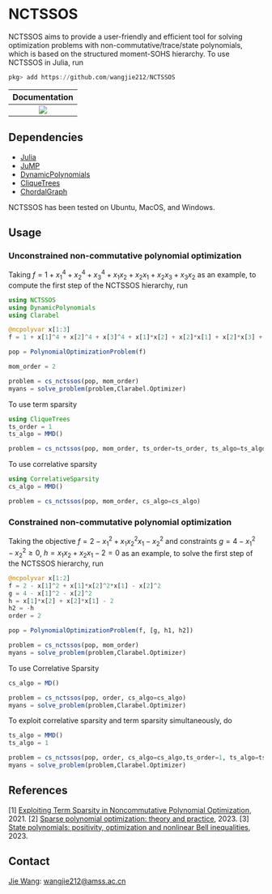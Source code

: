# NCTSSOS
NCTSSOS aims to provide a user-friendly and efficient tool for solving optimization problems with non-commutative/trace/state polynomials, which is based on the structured moment-SOHS hierarchy. To use NCTSSOS in Julia, run

```Julia
pkg> add https://github.com/wangjie212/NCTSSOS
 ```

 | **Documentation** |
 |:-----------------:|
 | [![](https://img.shields.io/badge/docs-latest-blue.svg)](https://wangjie212.github.io/NCTSSOS/dev) |

## Dependencies
- [Julia](https://julialang.org/)
- [JuMP](https://github.com/jump-dev/JuMP.jl)
- [DynamicPolynomials](https://github.com/JuliaAlgebra/DynamicPolynomials.jl)
- [CliqueTrees](https://github.com/AlgebraicJulia/CliqueTrees.jl)
- [ChordalGraph](https://github.com/wangjie212/ChordalGraph)

NCTSSOS has been tested on Ubuntu, MacOS, and Windows.

## Usage
### Unconstrained non-commutative polynomial optimization
Taking $f=1+x_1^4+x_2^4+x_3^4+x_1x_2+x_2x_1+x_2x_3+x_3x_2$ as an example, to compute the first step of the NCTSSOS hierarchy, run

```Julia
using NCTSSOS
using DynamicPolynomials
using Clarabel

@ncpolyvar x[1:3]
f = 1 + x[1]^4 + x[2]^4 + x[3]^4 + x[1]*x[2] + x[2]*x[1] + x[2]*x[3] + x[3]*x[2]

pop = PolynomialOptimizationProblem(f)

mom_order = 2

problem = cs_nctssos(pop, mom_order)
myans = solve_problem(problem,Clarabel.Optimizer)
```

To use term sparsity

```Julia
using CliqueTrees
ts_order = 1
ts_algo = MMD()

problem = cs_nctssos(pop, mom_order, ts_order=ts_order, ts_algo=ts_algo)
```

To use correlative sparsity

```Julia
using CorrelativeSparsity
cs_algo = MMD()

problem = cs_nctssos(pop, mom_order, cs_algo=cs_algo)
```

### Constrained non-commutative polynomial optimization
Taking the objective $f=2-x_1^2+x_1x_2^2x_1-x_2^2$ and constraints $g=4-x_1^2-x_2^2\ge0$, $h=x_1x_2+x_2x_1-2=0$ as an example, to solve the first step of the NCTSSOS hierarchy, run

```Julia
@ncpolyvar x[1:2]
f = 2 - x[1]^2 + x[1]*x[2]^2*x[1] - x[2]^2
g = 4 - x[1]^2 - x[2]^2
h = x[1]*x[2] + x[2]*x[1] - 2
h2 = -h
order = 2

pop = PolynomialOptimizationProblem(f, [g, h1, h2])

problem = cs_nctssos(pop, mom_order)
myans = solve_problem(problem,Clarabel.Optimizer)
```

To use Correlative Sparsity

```Julia
cs_algo = MD()

problem = cs_nctssos(pop, order, cs_algo=cs_algo)
myans = solve_problem(problem,Clarabel.Optimizer)
```

To exploit correlative sparsity and term sparsity simultaneously, do

```Julia
ts_algo = MMD()
ts_algo = 1

problem = cs_nctssos(pop, order, cs_algo=cs_algo,ts_order=1, ts_algo=ts_algo)
myans = solve_problem(problem,Clarabel.Optimizer)
```

## References
[1] [Exploiting Term Sparsity in Noncommutative Polynomial Optimization](https://arxiv.org/abs/2010.06956), 2021.
[2] [Sparse polynomial optimization: theory and practice](https://arxiv.org/abs/2208.11158), 2023.
[3] [State polynomials: positivity, optimization and nonlinear Bell inequalities](https://arxiv.org/abs/2301.12513), 2023.

## Contact
[Jie Wang](https://wangjie212.github.io/jiewang/): wangjie212@amss.ac.cn
